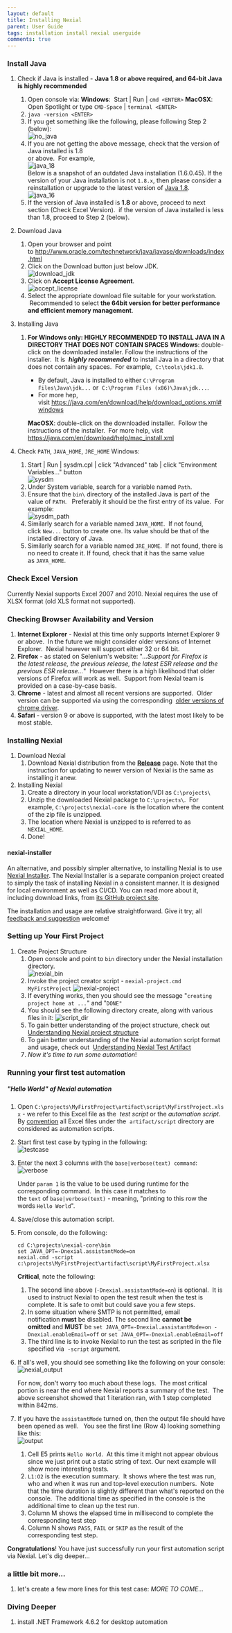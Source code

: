 ```yaml
---
layout: default
title: Installing Nexial
parent: User Guide
tags: installation install nexial userguide
comments: true
---
```



### Install Java
1. Check if Java is installed - **Java 1.8 or above required, and 64-bit Java is highly recommended**
   1. Open console via: 
      **Windows**:  Start | Run | `cmd <ENTER>` 
      **MacOSX**: Open Spotlight or type `CMD-Space` | `terminal <ENTER>`
   1. `java -version <ENTER>`
   1. If you get something like the following, please following Step 2 (below):<br/>
      ![no_java](image/InstallingNexial_01.png)
   1. If you are not getting the above message, check that the version of Java installed is 1.8<br/>
      or above.  For example,<br/>
      ![java_18](image/InstallingNexial_02.png)<br/>
      Below is a snapshot of an outdated Java installation (1.6.0.45). If the version of your Java installation
      is not `1.8.x`, then please consider a reinstallation or upgrade to the latest version of 
      <a href="http://www.oracle.com/technetwork/java/javase/downloads/jdk8-downloads-2133151.html" class="external-link" target="_nexial_link">Java 1.8</a>.
      <br/>
      ![java_16](image/InstallingNexial_02a.png)
   1. If the version of Java installed is **1.8** or above, proceed to next section (Check Excel Version).  if the 
      version of Java installed is less than 1.8, proceed to Step 2 (below).

2. Download Java
   1. Open your browser and point to <a href="http://www.oracle.com/technetwork/java/javase/downloads/index.html" class="external-link" target="_nexial_link">http://www.oracle.com/technetwork/java/javase/downloads/index.html</a>
   1. Click on the Download button just below JDK.<br/>
      ![download_jdk](image/InstallingNexial_03.png)
   1. Click on **Accept License Agreement**.<br/>
      ![accept_license](image/InstallingNexial_04.png)
   1. Select the appropriate download file suitable for your workstation.  Recommended to select **the 64bit version 
      for better performance and efficient memory management**.

2. Installing Java
   1. **For Windows only: HIGHLY RECOMMENDED TO INSTALL JAVA IN A DIRECTORY THAT DOES NOT CONTAIN SPACES**
      **Windows**: double-click on the downloaded installer. Follow the instructions of the installer.  It is 
      _**highly recommended**_ to install Java in a directory that does not contain any spaces.  For example, 
      `C:\tools\jdk1.8`.  
       
      - By default, Java is installed to either `C:\Program Files\Java\jdk...` or 
        `C:\Program Files (x86)\Java\jdk...`.   
      - For more hep, visit <a href="https://java.com/en/download/help/download_options.xml#windows" class="external-link" target="_nexial_link">https://java.com/en/download/help/download_options.xml#windows</a>
       
      **MacOSX**: double-click on the downloaded installer.  Follow the instructions of the installer.  For more help, 
      visit 
      <a href="https://java.com/en/download/help/mac_install.xml" class="external-link" target="_nexial_link">https://java.com/en/download/help/mac_install.xml</a>

3. Check `PATH`, `JAVA_HOME`, `JRE_HOME`
   Windows: 
   1. Start | Run | sysdm.cpl <ENTER> | click "Advanced" tab | click "Environment Variables..." button<br/>
      ![sysdm](image/InstallingNexial_05.png) 
   1. Under System variable, search for a variable named `Path`.
   1. Ensure that the `bin\` directory of the installed Java is part of the value of `PATH`.  
      Preferably it should be the first entry of its value.  For example:<br/>
      ![sysdm_path](image/InstallingNexial_06.png) 
   1. Similarly search for a variable named `JAVA_HOME`.  If not found, click `New...` button to create one. Its value 
      should be that of the installed directory of Java.
   1. Similarly search for a variable named `JRE_HOME`.  If not found, there is no need to create it. If found, check 
      that it has the same value as `JAVA_HOME`.


### Check Excel Version
Currently Nexial supports Excel 2007 and 2010. Nexial requires the use of XLSX format (old XLS format not supported).


### Checking Browser Availability and Version
1. **Internet Explorer** - Nexial at this time only supports Internet Explorer 9 or above.  In the future we might 
   consider older versions of Internet Explorer.  Nexial however will support either 32 or 64 bit.
1. **Firefox** - as stated on Selenium's website: "..._Support for Firefox is the latest release, the previous 
   release, the latest ESR release and the previous ESR release..._"  However there is a high likelihood that older 
   versions of Firefox will work as well.  Support from Nexial team is provided on a case-by-case basis.
1. **Chrome** - latest and almost all recent versions are supported.  Older version can be supported via using the 
   corresponding 
   <a href="https://sites.google.com/a/chromium.org/chromedriver/downloads" class="external-link" target="_nexial_link">older versions of chrome driver</a>.
1. **Safari** \- version 9 or above is supported, with the latest most likely to be most stable.

### Installing Nexial
1. Download Nexial
   1. Download Nexial distribution from the 
      <a href="https://github.com/nexiality/nexial-core/releases" class="external-link" target="_nexial_external"><b>Release</b></a> page. 
      Note that the instruction for updating to newer version of Nexial is the same as installing it anew.
2. Installing Nexial
   1. Create a directory in your local workstation/VDI as `C:\projects\`
   1. Unzip the downloaded Nexial package to `C:\projects\`.  For example, `C:\projects\nexial-core` 
      is the location where the content of the zip file is unzipped.
   1. The location where Nexial is unzipped to is referred to as `NEXIAL_HOME`.
   1. Done!

#### nexial-installer
An alternative, and possibly simpler alternative, to installing Nexial is to use 
<a href="https://github.com/nexiality/nexial-installer" class="external-link" target="_nexial_external">Nexial Installer</a>.
The Nexial Installer is a separate companion project created to simply the task of installing Nexial in a consistent 
manner. It is designed for local environment as well as CI/CD. You can read more about it, including download links, from
<a href="https://github.com/nexiality/nexial-installer" class="external-link" target="_Nexial_external">its GitHub project site</a>.

The installation and usage are relative straightforward. Give it try; all 
<a href="https://github.com/nexiality/nexial-installer/issues/new" class="external-link" target="_nexial_external">feedback and suggestion</a> 
welcome!


### Setting up Your First Project
1. Create Project Structure
   1. Open console and point to `bin` directory under the Nexial installation directory.<br/>
      ![nexial_bin](image/InstallingNexial_07.png) 
   1. Invoke the project creator script - `nexial-project.cmd MyFirstProject`
      ![nexial-project](image/InstallingNexial_08.png)
   1. If everything works, then you should see the message "`creating project home at ...`" and "`DONE"`
   1. You should see the following directory create, along with various files in it:
      ![script_dir](image/InstallingNexial_09.png)
   1. To gain better understanding of the project structure, check out 
      [Understanding Nexial project structure](UnderstandingProjectStructure)
   1. To gain better understanding of the Nexial automation script format and usage, check out 
      [Understanding Nexial Test Artifact](UnderstandingExcelTemplates)
   1. _Now it's time to run some automation_!


### Running your first test automation
##### "Hello World" of Nexial automation
1. Open `C:\projects\MyFirstProject\artifact\script\MyFirstProject.xlsx` \- we refer to this Excel file as the 
   _test script_ or the _automation script_. By [convention](UnderstandingProjectStructure) all Excel files under the 
   `artifact/script` directory are considered as automation scripts.
2. Start first test case by typing in the following:<br/>
   ![testcase](image/InstallingNexial_10.png)
3. Enter the next 3 columns with the `base|verbose(text) command`:<br/>
   ![verbose](image/InstallingNexial_11.png)
   
   Under `param 1` is the value to be used during runtime for the corresponding command.  In this 
   case it matches to the `text` of `base|verbose(text)` - meaning, "printing to this row the 
   words `Hello World`".
4. Save/close this automation script.
5. From console, do the following:
   ```batch
   cd C:\projects\nexial-core\bin
   set JAVA_OPT=-Dnexial.assistantMode=on
   nexial.cmd -script c:\projects\MyFirstProject\artifact\script\MyFirstProject.xlsx
   ```

   **Critical**, note the following:
   1. The second line above (`-Dnexial.assistantMode=on`) is optional.  It is used to instruct 
      Nexial to open the test result when the test is complete. It is safe to omit but could save 
      you a few steps.
   1. In some situation where SMTP is not permitted, email notification **must** be disabled.
      The second line **cannot be omitted** and **MUST** be
      `set JAVA_OPT=-Dnexial.assistantMode=on -Dnexial.enableEmail=off`
      or
      `set JAVA_OPT=-Dnexial.enableEmail=off` 
   1.  The third line is to invoke Nexial to run the test as scripted in the file specified via 
       `-script` argument.
6. If all's well, you should see something like the following on your console:<br/>
   ![nexial_output](image/InstallingNexial_12.png) 
   
   For now, don't worry too much about these logs.  The most critical portion is near the end 
   where Nexial reports a summary of the test.  The above screenshot showed that 1 iteration ran, 
   with 1 step completed within 842ms.
7. If you have the `assistantMode` turned on, then the output file should have been opened as well.  
   You see the first line (Row 4) looking something like this:<br/>
   ![output](image/InstallingNexial_13.png)
   
   1. Cell E5 prints `Hello World`.  At this time it might not appear obvious since we just print 
      out a static string of text. Our next example will show more interesting tests.
   1. `L1:O2` is the execution summary.  It shows where the test was run, who and when it was run 
      and top-level execution numbers.  Note that the time duration is slightly different than 
      what's reported on the console.  The additional time as specified in the console is the 
      additional time to clean up the test run.
   1. Column M shows the elapsed time in millisecond to complete the corresponding test step
   1. Column N shows `PASS`, `FAIL` or `SKIP` as the result of the corresponding test step. 

**Congratulations**! You have just successfully run your first automation script via Nexial. Let's 
dig deeper...


### a little bit more...
1. let's create a few more lines for this test case:
   _MORE TO COME..._


### Diving Deeper
1. install .NET Framework 4.6.2 for desktop automation

